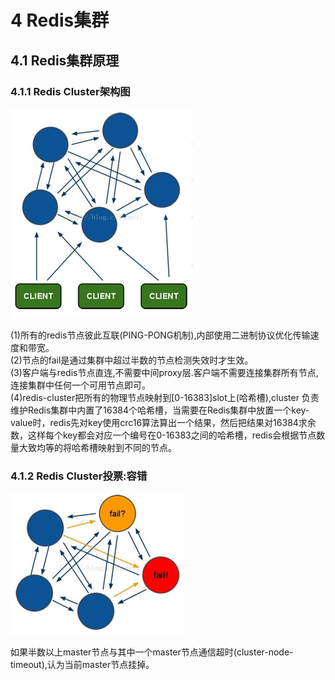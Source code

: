 # 4 Redis集群

## 4.1 Redis集群原理

### 4.1.1 Redis Cluster架构图

![](images/redisclusterjiagoutu.png)  

(1)所有的redis节点彼此互联(PING-PONG机制),内部使用二进制协议优化传输速度和带宽。  
(2)节点的fail是通过集群中超过半数的节点检测失效时才生效。  
(3)客户端与redis节点直连,不需要中间proxy层.客户端不需要连接集群所有节点,连接集群中任何一个可用节点即可。  
(4)redis-cluster把所有的物理节点映射到[0-16383]slot上(哈希槽),cluster 负责维护Redis集群中内置了16384个哈希槽，当需要在Redis集群中放置一个key-value时，redis先对key使用crc16算法算出一个结果，然后把结果对16384求余数，这样每个key都会对应一个编号在0-16383之间的哈希槽，redis会根据节点数量大致均等的将哈希槽映射到不同的节点。

### 4.1.2 Redis Cluster投票:容错

![](images/redisclustertoupiaorongcuo.png)  

如果半数以上master节点与其中一个master节点通信超时(cluster-node-timeout),认为当前master节点挂掉。